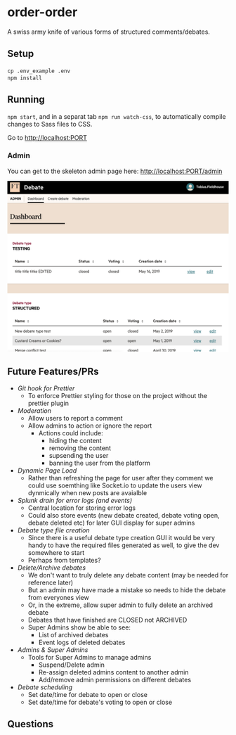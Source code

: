 # order-order

A swiss army knife of various forms of structured comments/debates.

## Setup

```
cp .env_example .env
npm install
```

## Running

`npm start`, and in a separat tab `npm run watch-css`, to automatically compile changes to Sass files to CSS.

Go to [http://localhost:PORT](http://localhost:PORT)

### Admin

You can get to the skeleton admin page here:
[http://localhost:PORT/admin](http://localhost:PORT/admin)

![Alt text](./docs/admin_examle.png?raw=true 'Example of how the admin currently looks')

## Future Features/PRs

- _Git hook for Prettier_
  - To enforce Prettier styling for those on the project without the prettier plugin
- _Moderation_
  - Allow users to report a comment
  - Allow admins to action or ignore the report
    - Actions could include:
      - hiding the content
      - removing the content
      - supsending the user
      - banning the user from the platform
- _Dynamic Page Load_
  - Rather than refreshing the page for user after they comment we could use soemthing like Socket.io to update the users view dynmically when new posts are avaialble
- _Splunk drain for error logs (and events)_
  - Central location for storing error logs
  - Could also store events (new debate created, debate voting open, debate deleted etc) for later GUI display for super admins
- _Debate type file creation_
  - Since there is a useful debate type creation GUI it would be very handy to have the required files generated as well, to give the dev somewhere to start
  - Perhaps from templates?
- _Delete/Archive debates_
  - We don't want to truly delete any debate content (may be needed for reference later)
  - But an admin may have made a mistake so needs to hide the debate from everyones view
  - Or, in the extreme, allow super admin to fully delete an archived debate
  - Debates that have finished are CLOSED not ARCHIVED
  - Super Admins show be able to see:
    - List of archived debates
    - Event logs of deleted debates
- _Admins & Super Admins_
  - Tools for Super Admins to manage admins
    - Suspend/Delete admin
    - Re-assign deleted admins content to another admin
    - Add/remove admin permissions on different debates
- _Debate scheduling_
  - Set date/time for debate to open or close
  - Set date/time for debate's voting to open or close

## Questions
